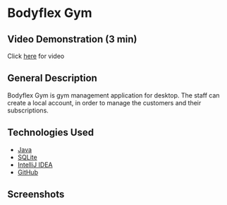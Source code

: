 # **Bodyflex Gym**

## Video Demonstration (3 min)
Click [here](https://drive.google.com/file/d/1v2ofnGyrTyxsFZDg-sjM0gq3cubd6xh0/view) for video

## General Description

Bodyflex Gym is gym management application for desktop.
The staff can create a local account, in order to manage
the customers and their subscriptions.

## Technologies Used
- [Java](https://www.java.com/en/)
- [SQLite](https://www.sqlite.org/index.html)
- [IntelliJ IDEA](https://www.jetbrains.com/idea/)
- [GitHub](https://github.com/)

## Screenshots
